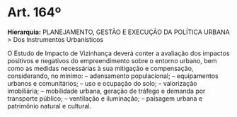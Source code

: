 # Art. 164º

**Hierarquia:** PLANEJAMENTO, GESTÃO E EXECUÇÃO DA POLÍTICA URBANA > Dos Instrumentos Urbanísticos

O Estudo de Impacto de Vizinhança deverá conter a avaliação dos impactos positivos e negativos do empreendimento sobre o entorno urbano, bem como as medidas necessárias à sua mitigação e compensação, considerando, no mínimo:
– adensamento populacional;
– equipamentos urbanos e comunitários;
– uso e ocupação do solo;
– valorização imobiliária;
– mobilidade urbana, geração de tráfego e demanda por transporte público;
– ventilação e iluminação;
– paisagem urbana e patrimônio natural e cultural.






